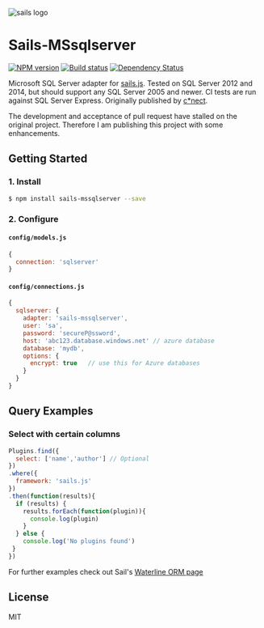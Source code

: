 ![sails logo](http://sailsjs.org/images/bkgd_squiddy.png)

# Sails-MSsqlserver
[![NPM version][npm-image]][npm-url]
[![Build status][ci-image]][ci-url]
[![Dependency Status][daviddm-image]][daviddm-url]



Microsoft SQL Server adapter for [sails.js](http://sailsjs.org/). Tested on SQL Server 2012 and 2014,
but should support any SQL Server 2005 and newer. CI tests are run against SQL
Server Express. Originally published by [c*nect](http://www.cnectdata.com/).

The development and acceptance of pull request have stalled on the original project. Therefore I am publishing this project with some enhancements.

## Getting Started
### 1. Install
```sh
$ npm install sails-mssqlserver --save
```

### 2. Configure

#### `config/models.js`
```js
{
  connection: 'sqlserver'
}
```

#### `config/connections.js`
```js
{
  sqlserver: {
    adapter: 'sails-mssqlserver',
    user: 'sa',
    password: 'secureP@ssword',
    host: 'abc123.database.windows.net' // azure database
    database: 'mydb',
    options: {
      encrypt: true   // use this for Azure databases
    }
  }
}
```

## Query Examples

### Select with certain columns
``` javascript
Plugins.find({
  select: ['name','author'] // Optional
})
.where({
  framework: 'sails.js'
})
.then(function(results){
  if (results) {
    results.forEach(function(plugin)){
      console.log(plugin)
    }      
  } else {
    console.log('No plugins found')
 }
})
```

For further examples check out Sail's [Waterline ORM page](http://sailsjs.org/documentation/concepts/models-and-orm/query-language)

## License
MIT

[npm-image]: https://img.shields.io/npm/v/sails-mssqlserver.svg?style=flat-square
[npm-url]: https://npmjs.org/package/sails-mssqlserver


[ci-image]: https://ci.appveyor.com/api/projects/status/32r7s2skrgm9ubva/branch/master
[ci-url]: https://ci.appveyor.com/project/misterGF/sails-mssqlserver/branch/master

[daviddm-image]: http://img.shields.io/david/misterGF/sails-mssqlserver.svg?style=flat-square
[daviddm-url]: https://david-dm.org/misterGF/sails-mssqlserver
